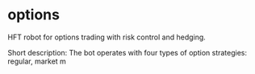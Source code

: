 # options
HFT robot for options trading with risk control and hedging.

Short description:
The bot operates with four types of option strategies: regular, market m